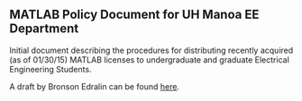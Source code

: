 MATLAB Policy Document for UH Manoa EE Department
---------------------------------------------------------

Initial document describing the procedures for distributing 
recently acquired (as of 01/30/15) MATLAB licenses to 
undergraduate and graduate Electrical Engineering Students.

A draft by Bronson Edralin can be found 
[here](../assets/docs/Matlab_Policy_r1BE.pdf).

